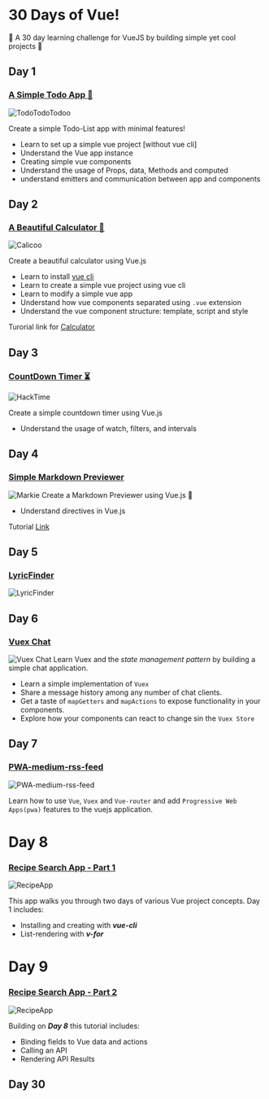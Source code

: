 # 30 Days of Vue!
:star2: A 30 day learning challenge for VueJS by building simple yet cool projects :muscle:
## Day 1
### [A Simple Todo App :memo:](https://haxzie.github.io/30-days-of-vue/day1-todo-list-app)
![TodoTodoTodoo](https://haxzie.github.io/30-days-of-vue/images/day1.png)

Create a simple Todo-List app with minimal features!
- Learn to set up a simple vue project [without vue cli]
- Understand the Vue app instance
- Creating simple vue components
- Understand the usage of Props, data, Methods and computed
- understand emitters and communication between app and components
## Day 2
### [A Beautiful Calculator :iphone:](https://github.com/haxzie/30-days-of-vue/tree/master/Day2-Calculator)
![Calicoo](https://haxzie.github.io/30-days-of-vue/images/day2.png)

Create a beautiful calculator using Vue.js
- Learn to install [vue cli](https://cli.vuejs.org/)
- Learn to create a simple vue project using vue cli
- Learn to modify a simple vue app
- Understand how vue components separated using `.vue` extension
- Understand the vue component structure: template, script and style

Turorial link for [Calculator](https://www.youtube.com/watch?v=m1_ih43p24s)
## Day 3
### [CountDown Timer :hourglass_flowing_sand:](https://github.com/haxzie/30-days-of-vue/tree/master/Day3-Hack-time)
![HackTime](https://screenshotscdn.firefoxusercontent.com/images/edab1f59-4a39-436a-8afd-6c1d6aa0603e.png)

Create a simple countdown timer using Vue.js
- Understand the usage of watch, filters, and intervals

## Day 4
### [Simple Markdown Previewer](https://github.com/haxzie/30-days-of-vue/tree/master/Day4-Markdown-Converter)
![Markie](https://haxzie.github.io/30-days-of-vue/images/markie.png)
Create a Markdown Previewer using Vue.js :tada:
- Understand directives in Vue.js

Tutorial [Link](https://www.youtube.com/watch?v=GkvMEYvXMyk)
## Day 5
### [LyricFinder](https://github.com/haxzie/30-days-of-vue/tree/master/Day5-Lyric-Finder)
![LyricFinder](https://haxzie.github.io/30-days-of-vue/images/day5.png)  


## Day 6
### [Vuex Chat](https://github.com/haxzie/30-days-of-vue/tree/master/Day6-Vuex-Chat)
![Vuex Chat](https://haxzie.github.io/30-days-of-vue/images/day6.png)
Learn Vuex and the *state management pattern* by building a simple chat application.

- Learn a simple implementation of `Vuex`
- Share a message history among any number of chat clients.
- Get a taste of `mapGetters` and `mapActions` to expose functionality in your components.
- Explore how your components can react to change sin the `Vuex Store`

## Day 7
### [PWA-medium-rss-feed](https://github.com/haxzie/30-days-of-vue/tree/master/Day7-pwa-medium-rss-feed)
![PWA-medium-rss-feed](https://haxzie.github.io/30-days-of-vue/images/day7.png)  

Learn how to use `Vue`, `Vuex` and `Vue-router` and add `Progressive Web Apps(pwa)` features to the vuejs application.

# Day 8
### [Recipe Search App - Part 1](https://github.com/haxzie/30-days-of-vue/tree/master/Day8-RecipeSearchApp-Part1)
![RecipeApp](https://haxzie.github.io/30-days-of-vue/images/day8-9.jpg)

This app walks you through two days of various Vue project concepts. Day 1 includes:
- Installing and creating with ***vue-cli***
- List-rendering with ***v-for***

# Day 9
### [Recipe Search App - Part 2](https://github.com/haxzie/30-days-of-vue/tree/master/Day8-RecipeSearchApp-Part2)
![RecipeApp](https://haxzie.github.io/30-days-of-vue/images/day8-9.jpg)

Building on ***Day 8*** this tutorial includes:
* Binding fields to Vue data and actions
* Calling an API
* Rendering API Results

## Day 30
